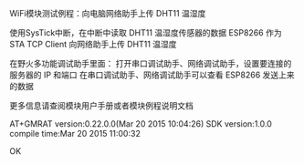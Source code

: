 WiFi模块测试例程：向电脑网络助手上传 DHT11 温湿度

使用SysTick中断，在中断中读取 DHT11 温湿度传感器的数据
ESP8266 作为 STA TCP Client 向网络助手上传 DHT11 温湿度


在野火多功能调试助手里面：
打开串口调试助手、网络调试助手，设置要连接的服务器的 IP 和端口
在串口调试助手、网络调试助手可以查看 ESP8266 发送上来的数据


更多信息请查阅模块用户手册或者模块例程说明文档


AT+GMRAT version:0.22.0.0(Mar 20 2015 10:04:26)
SDK version:1.0.0
compile time:Mar 20 2015 11:00:32

OK
